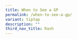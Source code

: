 ```yaml
---
title: When to See a GP
permalink: /when-to-see-a-gp/
variant: tiptap
description: ""
third_nav_title: Rash
---
```

<p></p>